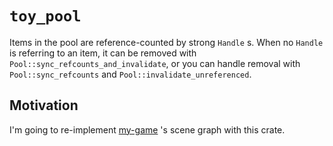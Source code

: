 # `toy_pool`

Items in the pool are reference-counted by strong `Handle` s. When no `Handle` is referring to an item, it can be removed with `Pool::sync_refcounts_and_invalidate`, or you can handle removal with `Pool::sync_refcounts` and `Pool::invalidate_unreferenced`.

## Motivation

I'm going to re-implement [my-game] 's scene graph with this crate.

[my-game]: https://github.com/toyboot4e/snowrl

